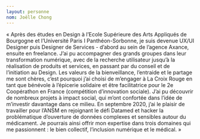 ```yaml
---
layout: personne 
nom: Joëlle Chong 
---
```


« Après des études en Design à l’Ecole Supérieure des Arts Appliqués de Bourgogne et l’Université Paris I Panthéon-Sorbonne, je suis devenue UX/UI Designer puis Designer de Services - d’abord au sein de l’agence Axance, ensuite en freelance. J’ai pu accompagner des grands groupes dans leur transformation numérique, avec de la recherche utilisateur jusqu’à la réalisation de produits et services, en passant par du conseil et de l’initiation au Design. Les valeurs de la bienveillance, l’entraide et le partage me sont chères, c’est pourquoi j’ai choisi de m’engager à La Croix Rouge en tant que bénévole à l’épicerie solidaire et être facilitatrice pour le 2e Coopérathon en France (compétition d’innovation sociale). J’ai pu découvrir de nombreux projets à impact social, qui m’ont confortée dans l’idée de m’investir davantage dans ce milieu. En septembre 2020, j’ai le plaisir de travailler pour l’ANSM en rejoignant le défi Datamed et hacker la problématique d’ouverture de données complexes et sensibles autour du médicament. Je pourrais ainsi offrir mon expertise dans trois domaines qui me passionnent : le bien collectif, l’inclusion numérique et le médical. »
